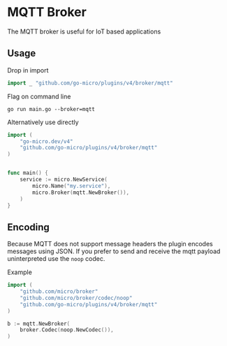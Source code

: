 # MQTT Broker

The MQTT broker is useful for IoT based applications

## Usage

Drop in import

```go
import _ "github.com/go-micro/plugins/v4/broker/mqtt"
```

Flag on command line

```shell
go run main.go --broker=mqtt
```

Alternatively use directly

```go
import (
	"go-micro.dev/v4"
	"github.com/go-micro/plugins/v4/broker/mqtt"
)


func main() {
	service := micro.NewService(
		micro.Name("my.service"),
		micro.Broker(mqtt.NewBroker()),
	)
}
```

## Encoding

Because MQTT does not support message headers the plugin encodes messages using JSON. 
If you prefer to send and receive the mqtt payload uninterpreted use the `noop` codec.

Example

```go
import (
    "github.com/micro/broker"
    "github.com/micro/broker/codec/noop"
    "github.com/go-micro/plugins/v4/broker/mqtt"
)

b := mqtt.NewBroker(
    broker.Codec(noop.NewCodec()),
)
```
